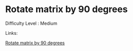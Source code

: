 # Rotate matrix by 90 degrees

Difficulty Level : Medium

Links:

[Rotate matrix by 90 degrees](https://www.naukri.com/code360/problems/inplace-rotate-matrix-90-degree_839734?topList=love-babbar-dsa-sheet-problems&utm_source=website&utm_medium=affiliate&utm_campaign=450dsatracker)